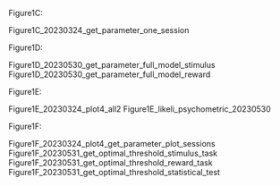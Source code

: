 Figure1C: 

Figure1C_20230324_get_parameter_one_session

Figure1D: 

Figure1D_20230530_get_parameter_full_model_stimulus
Figure1D_20230530_get_parameter_full_model_reward

Figure1E: 

Figure1E_20230324_plot4_all2
Figure1E_likeli_psychometric_20230530

Figure1F: 

Figure1F_20230324_plot4_get_parameter_plot_sessions
Figure1F_20230531_get_optimal_threshold_stimulus_task
Figure1F_20230531_get_optimal_threshold_reward_task
Figure1F_20230531_get_optimal_threshold_statistical_test

